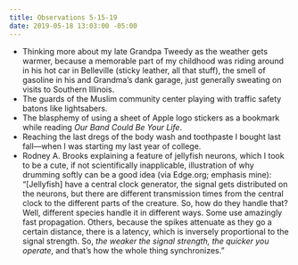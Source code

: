 ```yaml
---
title: Observations 5-15-19
date: 2019-05-18 13:03:00 -05:00
---
```


- Thinking more about my late Grandpa Tweedy as the weather gets warmer, because a memorable part of my childhood was riding around in his hot car in Belleville (sticky leather, all that stuff), the smell of gasoline in his and Grandma’s dank garage, just generally sweating on visits to Southern Illinois.
- The guards of the Muslim community center playing with traffic safety batons like lightsabers.
- The blasphemy of using a sheet of Apple logo stickers as a bookmark while reading *Our Band Could Be Your Life*.
- Reaching the last dregs of the body wash and toothpaste I bought last fall—when I was starting my last year of college.
- Rodney A. Brooks explaining a feature of jellyfish neurons, which I took to be a cute, if not scientifically inapplicable, illustration of why drumming softly can be a good idea (via Edge.org; emphasis mine): “[Jellyfish] have a central clock generator, the signal gets distributed on the neurons, but there are different transmission times from the central clock to the different parts of the creature. So, how do they handle that? Well, different species handle it in different ways. Some use amazingly fast propagation. Others, because the spikes attenuate as they go a certain distance, there is a latency, which is inversely proportional to the signal strength. So, *the weaker the signal strength, the quicker you operate*, and that’s how the whole thing synchronizes.”
